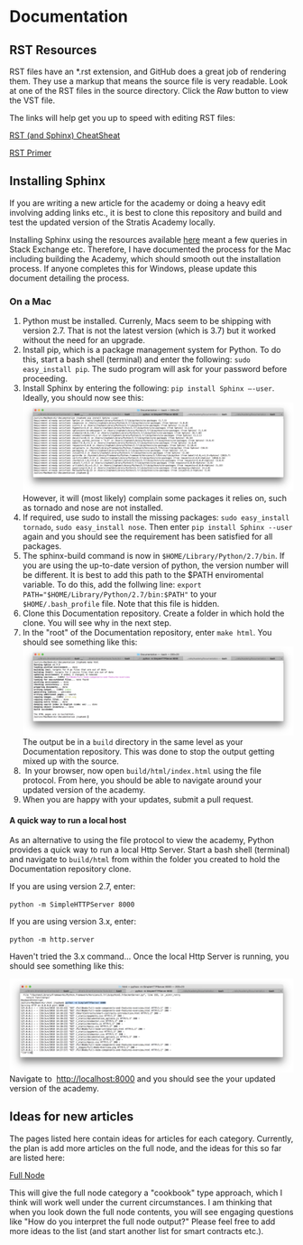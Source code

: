 # Documentation

## RST Resources

RST files have an *.rst extension, and GitHub does a great job of rendering them. They use a markup that means the source file is very readable. Look at one of the RST files in the source directory. Click the *Raw* button to view the VST file. 

The links will help get you up to speed with editing RST files:  

[RST (and Sphinx) CheatSheat](https://thomas-cokelaer.info/tutorials/sphinx/rest_syntax.html#internal-and-external-links)

[RST Primer](http://www.sphinx-doc.org/en/master/usage/restructuredtext/basics.html)

## Installing Sphinx 

If you are writing a new article for the academy or doing a heavy edit involving adding links etc., it is best to clone this repository and build and test the updated version of the Stratis Academy locally.

Installing Sphinx using the resources available [here](http://www.sphinx-doc.org/en/master/index.html) meant a few queries in Stack Exchange etc. Therefore, I have documented the process for the Mac including building the Academy, which should smooth out the installation process. If anyone completes this for Windows, please update this document detailing the process.

### On a Mac

1. Python must be installed. Currenly, Macs seem to be shipping with version 2.7. That is not the latest version (which is 3.7) but it worked without the need for an upgrade.
2. Install pip, which is a package management system for Python. To do this, start a bash shell (terminal) and enter the following: `sudo easy_install pip`. The sudo program will ask for your password before proceeding.
3. Install Sphinx by entering the following: `pip install Sphinx –-user`. Ideally, you should now see this:![](install_sphinx.png)However, it will (most likely) complain some packages it relies on, such as tornado and nose are not installed.
4. If required, use sudo to install the missing packages: `sudo easy_install tornado`, `sudo easy_install nose`. Then enter `pip install Sphinx --user` again and you should see the requirement has been satisfied for all packages.
5. The sphinx-build command is now in `$HOME/Library/Python/2.7/bin`. If you are using the up-to-date version of python, the version number will be different. It is best to add this path to the \$PATH enviromental variable. To do this, add the follwing line: `export PATH="$HOME/Library/Python/2.7/bin:$PATH"` to your `$HOME/.bash_profile` file. Note that this file is hidden.
6. Clone this Documentation repository. Create a folder in which hold the clone. You will see why in the next step.
7. In the "root" of the Documentation repository, enter `make html`. You should see something like this:![](building_academy.png) The output be in a `build` directory in the same level as your Documentation repository. This was done to stop the output getting mixed up with the source.
8.  In your browser, now open `build/html/index.html` using the file protocol. From here, you should be able to navigate around your updated version of the academy.
9. When you are happy with your updates, submit a pull request.

#### A quick way to run a local host

As an alternative to using the file protocol to view the academy, Python provides a quick way to run a local Http Server. Start a bash shell (terminal) and navigate to `build/html` from within the folder you created to hold the Documentation repository clone.

If you are using version 2.7, enter:

`python -m SimpleHTTPServer 8000`

If you are using version 3.x, enter:

`python -m http.server`

Haven't tried the 3.x command... Once the local Http Server is running, you should see something like this:

![](local_Http_server.png)Navigate to  [http://localhost:8000](http://localhost:8000/) and you should see the your updated version of the academy. 

## Ideas for new articles

The pages listed here contain ideas for articles for each category. Currently, the plan is add more articles on the full node, and the ideas for this so far are listed here:

[Full Node](Full_Node_Document_Ideas.md)

This will give the full node category a "cookbook" type approach, which I think will work well under the current circumstances. I am thinking that when you look down the full node contents, you will see engaging questions like "How do you interpret the full node output?" Please feel free to add more ideas to the list (and start another list for smart contracts etc.).

